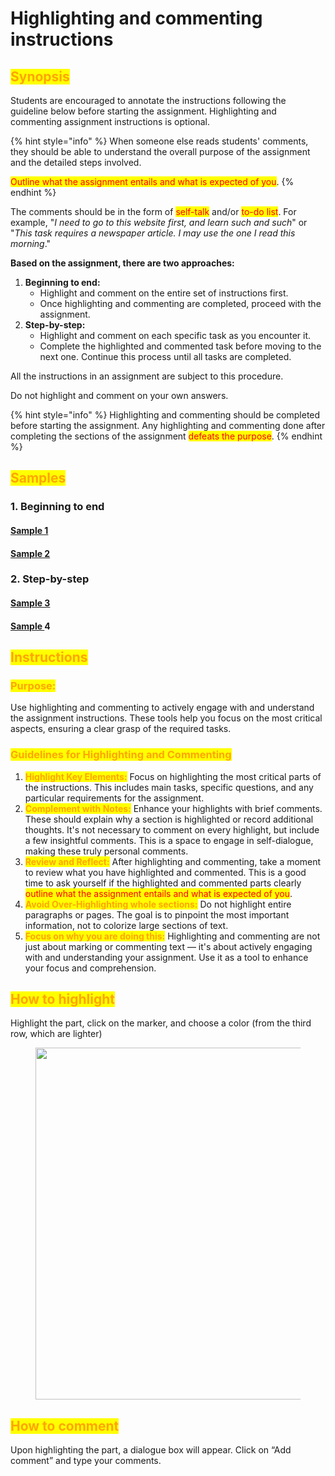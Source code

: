 # Highlighting and commenting instructions

## <mark style="color:orange;">Synopsis</mark>

Students are encouraged to annotate the instructions following the guideline below before starting the assignment. Highlighting and commenting assignment instructions is optional.

{% hint style="info" %}
When someone else reads students' comments, they should be able to understand the overall purpose of the assignment and the detailed steps involved.

<mark style="color:red;">Outline what the assignment entails and what is expected of you</mark>.
{% endhint %}

The comments should be in the form of <mark style="color:red;">self-talk</mark> and/or <mark style="color:red;">to-do list</mark>. For example, "_I need to go to this website first, and learn such and such_" or "_This task requires a newspaper article. I may use the one I read this morning_."

**Based on the assignment, there are two approaches:**

1. **Beginning to end:**
   * Highlight and comment on the entire set of instructions first.
   * Once highlighting and commenting are completed, proceed with the assignment.
2. **Step-by-step:**
   * Highlight and comment on each specific task as you encounter it.
   * Complete the highlighted and commented task before moving to the next one. Continue this process until all tasks are completed.

All the instructions in an assignment are subject to this procedure.&#x20;

Do not highlight and comment on your own answers.

{% hint style="info" %}
Highlighting and commenting should be completed before starting the assignment. Any highlighting and commenting done after completing the sections of the assignment <mark style="color:red;">defeats the purpose</mark>.
{% endhint %}

## <mark style="color:orange;">Samples</mark>

### 1. Beginning to end

#### [Sample 1](https://docs.google.com/document/d/1YOt2kMeGao4qJ54xuBdr2ZoRRJjFEWwV/edit?usp=sharing\&ouid=100179871492576617561\&rtpof=true\&sd=true)

#### [Sample 2](https://docs.google.com/document/d/1qPHry76M5NxCfCcdGoTbN9LobWBaj64K/edit?usp=sharing\&ouid=100179871492576617561\&rtpof=true\&sd=true)

### 2. Step-by-step&#x20;

#### [Sample 3](https://docs.google.com/document/d/1kmMEiGQDtZFmSiCW_nvS3EaYGgPV5Mka/edit?usp=sharing\&ouid=100179871492576617561\&rtpof=true\&sd=true)

#### [Sample ](https://docs.google.com/document/d/1kmMEiGQDtZFmSiCW_nvS3EaYGgPV5Mka/edit?usp=sharing\&ouid=100179871492576617561\&rtpof=true\&sd=true)4

## <mark style="color:orange;">**Instructions**</mark>

### <mark style="color:orange;">**Purpose:**</mark>&#x20;

Use highlighting and commenting to actively engage with and understand the assignment instructions. These tools help you focus on the most critical aspects, ensuring a clear grasp of the required tasks.

### <mark style="color:orange;">**Guidelines for Highlighting and Commenting**</mark>

1. <mark style="color:orange;">**Highlight Key Elements:**</mark> Focus on highlighting the most critical parts of the instructions. This includes main tasks, specific questions, and any particular requirements for the assignment.
2. <mark style="color:orange;">**Complement with Notes:**</mark> Enhance your highlights with brief comments. These should explain why a section is highlighted or record additional thoughts. It's not necessary to comment on every highlight, but include a few insightful comments. This is a space to engage in self-dialogue, making these truly personal comments.
3. <mark style="color:orange;">**Review and Reflect:**</mark> After highlighting and commenting, take a moment to review what you have highlighted and commented. This is a good time to ask yourself if the highlighted and commented parts clearly <mark style="color:red;">outline what the assignment entails and what is expected of you</mark>.
4. <mark style="color:orange;">**Avoid Over-Highlighting whole sections:**</mark> Do not highlight entire paragraphs or pages. The goal is to pinpoint the most important information, not to colorize large sections of text.
5. <mark style="color:orange;">**Focus on why you are doing this:**</mark> Highlighting and commenting are not just about marking or commenting text — it's about actively engaging with and understanding your assignment. Use it as a tool to enhance your focus and comprehension.

## <mark style="color:orange;">How to highlight</mark>

Highlight the part, click on the marker, and choose a color (from the third row, which are lighter)

<figure><img src="https://lh7-us.googleusercontent.com/oGtHUAP8eEOfES1Vsx0Syyv22Z_Po8Eq9vZCyEpNg_TsW1jCYXWV7xVQe1oPgjvYXvUaqaBWBmBOjb83aERm_uPAAeqwFnsmITHpIIdWL9buBR6QEdQ31i1CjB7mWw3LWbSPKWKleoB5OLhfWUopssIWD0GEel-xUaJeYbc3tYasG7yM_IsGyMpBhjd85w" alt="" width="563"><figcaption></figcaption></figure>

## <mark style="color:orange;">How to comment</mark>

Upon highlighting the part, a dialogue box will appear. Click on “Add comment” and type your comments.

<figure><img src="https://lh7-us.googleusercontent.com/RAnXEBkyZjUWP3NCgpgIWrr_Ys_oC33UKY97d2fDoDrliSB1ZndLOa4NwuTO5sQpf-Dqz2M_xJm5eL7ZDJI1osBrnbSeye_0LjMKOIh4h6HtlRWpGmzpuVk4uO55Mwjs5tb_C2w9HJ6PG4YvFAb4OFi88liQLRb_BNLSQBpwXpp78ADONfJsyKrKlTQtGg" alt=""><figcaption></figcaption></figure>
